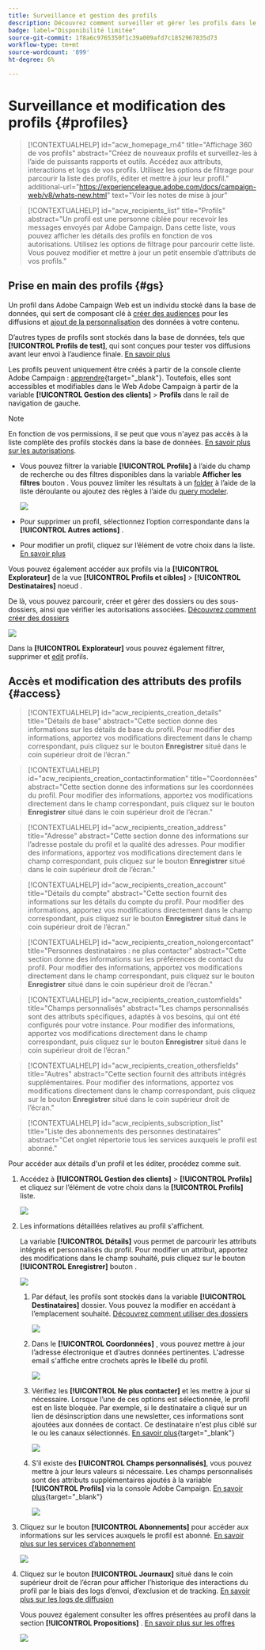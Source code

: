 ```yaml
---
title: Surveillance et gestion des profils
description: Découvrez comment surveiller et gérer les profils dans le Web de Campaign.
badge: label="Disponibilité limitée"
source-git-commit: 1f8a6c9765350f1c39a009afd7c1852967835d73
workflow-type: tm+mt
source-wordcount: '899'
ht-degree: 6%

---
```


# Surveillance et modification des profils {#profiles}

>[!CONTEXTUALHELP]
>id="acw_homepage_rn4"
>title="Affichage 360 de vos profils"
>abstract="Créez de nouveaux profils et surveillez-les à l’aide de puissants rapports et outils. Accédez aux attributs, interactions et logs de vos profils. Utilisez les options de filtrage pour parcourir la liste des profils, éditer et mettre à jour leur profil."
>additional-url="https://experienceleague.adobe.com/docs/campaign-web/v8/whats-new.html" text="Voir les notes de mise à jour"

>[!CONTEXTUALHELP]
>id="acw_recipients_list"
>title="Profils"
>abstract="Un profil est une personne ciblée pour recevoir les messages envoyés par Adobe Campaign. Dans cette liste, vous pouvez afficher les détails des profils en fonction de vos autorisations. Utilisez les options de filtrage pour parcourir cette liste. Vous pouvez modifier et mettre à jour un petit ensemble d’attributs de vos profils."

## Prise en main des profils {#gs}

Un profil dans Adobe Campaign Web est un individu stocké dans la base de données, qui sert de composant clé à [créer des audiences](create-audience.md) pour les diffusions et [ajout de la personnalisation](../personalization/personalize.md) des données à votre contenu.

D’autres types de profils sont stockés dans la base de données, tels que **[!UICONTROL Profils de test]**, qui sont conçues pour tester vos diffusions avant leur envoi à l’audience finale. [En savoir plus](test-profiles.md)

Les profils peuvent uniquement être créés à partir de la console cliente Adobe Campaign : [apprendre](https://experienceleague.adobe.com/docs/campaign/campaign-v8/audience/add-profiles/create-profiles.html){target="_blank"}. Toutefois, elles sont accessibles et modifiables dans le Web Adobe Campaign à partir de la variable **[!UICONTROL Gestion des clients]** > **Profils** dans le rail de navigation de gauche.

>[!NOTE]
>
>En fonction de vos permissions, il se peut que vous n&#39;ayez pas accès à la liste complète des profils stockés dans la base de données. [En savoir plus sur les autorisations](../get-started/permissions.md).

* Vous pouvez filtrer la variable **[!UICONTROL Profils]** à l’aide du champ de recherche ou des filtres disponibles dans la variable **Afficher les filtres** bouton . Vous pouvez limiter les résultats à un [folder](../get-started/permissions.md#folders) à l’aide de la liste déroulante ou ajoutez des règles à l’aide du [query modeler](../query/query-modeler-overview.md).

  ![](assets/profiles-list-filters.png)

* Pour supprimer un profil, sélectionnez l’option correspondante dans la **[!UICONTROL Autres actions]** .

* Pour modifier un profil, cliquez sur l’élément de votre choix dans la liste. [En savoir plus](#access)

Vous pouvez également accéder aux profils via la **[!UICONTROL Explorateur]** de la vue **[!UICONTROL Profils et cibles]** > **[!UICONTROL Destinataires]** noeud .

De là, vous pouvez parcourir, créer et gérer des dossiers ou des sous-dossiers, ainsi que vérifier les autorisations associées. [Découvrez comment créer des dossiers](../get-started/permissions.md#folders)

![](assets/profiles-explorer-folder.png)

Dans la **[!UICONTROL Explorateur]** vous pouvez également filtrer, supprimer et [edit](#access) profils.

## Accès et modification des attributs des profils {#access}

>[!CONTEXTUALHELP]
>id="acw_recipients_creation_details"
>title="Détails de base"
>abstract="Cette section donne des informations sur les détails de base du profil. Pour modifier des informations, apportez vos modifications directement dans le champ correspondant, puis cliquez sur le bouton **Enregistrer** situé dans le coin supérieur droit de l’écran."

>[!CONTEXTUALHELP]
>id="acw_recipients_creation_contactinformation"
>title="Coordonnées"
>abstract="Cette section donne des informations sur les coordonnées du profil. Pour modifier des informations, apportez vos modifications directement dans le champ correspondant, puis cliquez sur le bouton **Enregistrer** situé dans le coin supérieur droit de l’écran."

>[!CONTEXTUALHELP]
>id="acw_recipients_creation_address"
>title="Adresse"
>abstract="Cette section donne des informations sur l’adresse postale du profil et la qualité des adresses. Pour modifier des informations, apportez vos modifications directement dans le champ correspondant, puis cliquez sur le bouton **Enregistrer** situé dans le coin supérieur droit de l’écran."

>[!CONTEXTUALHELP]
>id="acw_recipients_creation_account"
>title="Détails du compte"
>abstract="Cette section fournit des informations sur les détails du compte du profil. Pour modifier des informations, apportez vos modifications directement dans le champ correspondant, puis cliquez sur le bouton **Enregistrer** situé dans le coin supérieur droit de l’écran."

>[!CONTEXTUALHELP]
>id="acw_recipients_creation_nolongercontact"
>title="Personnes destinataires : ne plus contacter"
>abstract="Cette section donne des informations sur les préférences de contact du profil. Pour modifier des informations, apportez vos modifications directement dans le champ correspondant, puis cliquez sur le bouton **Enregistrer** situé dans le coin supérieur droit de l’écran."

>[!CONTEXTUALHELP]
>id="acw_recipients_creation_customfields"
>title="Champs personnalisés"
>abstract="Les champs personnalisés sont des attributs spécifiques, adaptés à vos besoins, qui ont été configurés pour votre instance. Pour modifier des informations, apportez vos modifications directement dans le champ correspondant, puis cliquez sur le bouton **Enregistrer** situé dans le coin supérieur droit de l’écran."

>[!CONTEXTUALHELP]
>id="acw_recipients_creation_othersfields"
>title="Autres"
>abstract="Cette section fournit des attributs intégrés supplémentaires. Pour modifier des informations, apportez vos modifications directement dans le champ correspondant, puis cliquez sur le bouton **Enregistrer** situé dans le coin supérieur droit de l’écran."

>[!CONTEXTUALHELP]
>id="acw_recipients_subscription_list"
>title="Liste des abonnements des personnes destinataires"
>abstract="Cet onglet répertorie tous les services auxquels le profil est abonné."

Pour accéder aux détails d&#39;un profil et les éditer, procédez comme suit.

1. Accédez à **[!UICONTROL Gestion des clients]** > **[!UICONTROL Profils]** et cliquez sur l’élément de votre choix dans la **[!UICONTROL Profils]** liste.

   ![](assets/profiles-list-select.png)

1. Les informations détaillées relatives au profil s&#39;affichent.

   La variable **[!UICONTROL Détails]** vous permet de parcourir les attributs intégrés et personnalisés du profil. Pour modifier un attribut, apportez des modifications dans le champ souhaité, puis cliquez sur le bouton **[!UICONTROL Enregistrer]** bouton .

   ![](assets/profile-details.png)

   1. Par défaut, les profils sont stockés dans la variable **[!UICONTROL Destinataires]** dossier. Vous pouvez la modifier en accédant à l’emplacement souhaité. [Découvrez comment utiliser des dossiers](../get-started/permissions.md#folders)

      ![](assets/profile-folder.png)

   1. Dans le **[!UICONTROL Coordonnées]** , vous pouvez mettre à jour l’adresse électronique et d’autres données pertinentes. L&#39;adresse email s&#39;affiche entre crochets après le libellé du profil.

      ![](assets/profile-address.png)

   1. Vérifiez les **[!UICONTROL Ne plus contacter]** et les mettre à jour si nécessaire. Lorsque l’une de ces options est sélectionnée, le profil est en liste bloquée. Par exemple, si le destinataire a cliqué sur un lien de désinscription dans une newsletter, ces informations sont ajoutées aux données de contact. Ce destinataire n&#39;est plus ciblé sur le ou les canaux sélectionnés. [En savoir plus](https://experienceleague.adobe.com/docs/campaign/campaign-v8/send/failures/quarantines.html){target="_blank"}

      ![](assets/profile-no-longer-contact.png)

   1. S’il existe des **[!UICONTROL Champs personnalisés]**, vous pouvez mettre à jour leurs valeurs si nécessaire. Les champs personnalisés sont des attributs supplémentaires ajoutés à la variable **[!UICONTROL Profils]** via la console Adobe Campaign. [En savoir plus](https://experienceleague.adobe.com/docs/campaign/campaign-v8/developer/shemas-forms/extend-schema.html){target="_blank"}

      ![](assets/profile-custom-fields.png)

1. Cliquez sur le bouton **[!UICONTROL Abonnements]** pour accéder aux informations sur les services auxquels le profil est abonné. [En savoir plus sur les services d’abonnement](manage-services.md)

   ![](assets/profile-subscriptions.png)

1. Cliquez sur le bouton **[!UICONTROL Journaux]** situé dans le coin supérieur droit de l’écran pour afficher l’historique des interactions du profil par le biais des logs d’envoi, d’exclusion et de tracking. [En savoir plus sur les logs de diffusion](../monitor/delivery-logs.md)

   Vous pouvez également consulter les offres présentées au profil dans la section **[!UICONTROL Propositions]** . [En savoir plus sur les offres](../msg/offers.md)

   ![](assets/profile-logs.png)
